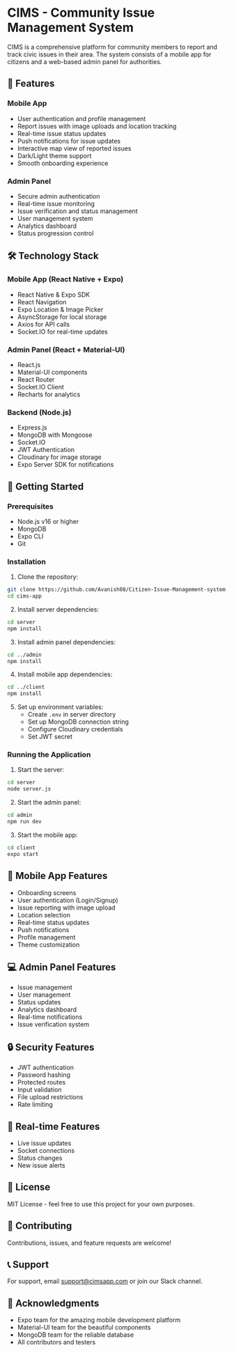 # CIMS - Community Issue Management System

CIMS is a comprehensive platform for community members to report and track civic issues in their area. The system consists of a mobile app for citizens and a web-based admin panel for authorities.

## 🌟 Features

### Mobile App
- User authentication and profile management
- Report issues with image uploads and location tracking
- Real-time issue status updates
- Push notifications for issue updates
- Interactive map view of reported issues
- Dark/Light theme support
- Smooth onboarding experience

### Admin Panel
- Secure admin authentication
- Real-time issue monitoring
- Issue verification and status management
- User management system
- Analytics dashboard
- Status progression control

## 🛠️ Technology Stack

### Mobile App (React Native + Expo)
- React Native & Expo SDK
- React Navigation
- Expo Location & Image Picker
- AsyncStorage for local storage
- Axios for API calls
- Socket.IO for real-time updates

### Admin Panel (React + Material-UI)
- React.js
- Material-UI components
- React Router
- Socket.IO Client
- Recharts for analytics

### Backend (Node.js)
- Express.js
- MongoDB with Mongoose
- Socket.IO
- JWT Authentication
- Cloudinary for image storage
- Expo Server SDK for notifications

## 📱 Getting Started

### Prerequisites
- Node.js v16 or higher
- MongoDB
- Expo CLI
- Git

### Installation

1. Clone the repository:
```bash
git clone https://github.com/Avanish08/Citizen-Issue-Management-system.git
cd cims-app
```

2. Install server dependencies:
```bash
cd server
npm install
```

3. Install admin panel dependencies:
```bash
cd ../admin
npm install
```

4. Install mobile app dependencies:
```bash
cd ../client
npm install
```

5. Set up environment variables:
   - Create `.env` in server directory
   - Set up MongoDB connection string
   - Configure Cloudinary credentials
   - Set JWT secret

### Running the Application

1. Start the server:
```bash
cd server
node server.js
```

2. Start the admin panel:
```bash
cd admin
npm run dev
```

3. Start the mobile app:
```bash
cd client
expo start
```

## 📱 Mobile App Features
- Onboarding screens
- User authentication (Login/Signup)
- Issue reporting with image upload
- Location selection
- Real-time status updates
- Push notifications
- Profile management
- Theme customization

## 💻 Admin Panel Features
- Issue management
- User management
- Status updates
- Analytics dashboard
- Real-time notifications
- Issue verification system

## 🔒 Security Features
- JWT authentication
- Password hashing
- Protected routes
- Input validation
- File upload restrictions
- Rate limiting

## 📡 Real-time Features
- Live issue updates
- Socket connections
- Status changes
- New issue alerts

## 📝 License
MIT License - feel free to use this project for your own purposes.

## 🤝 Contributing
Contributions, issues, and feature requests are welcome!

## 📞 Support
For support, email support@cimsapp.com or join our Slack channel.

## 🙏 Acknowledgments
- Expo team for the amazing mobile development platform
- Material-UI team for the beautiful components
- MongoDB team for the reliable database
- All contributors and testers
